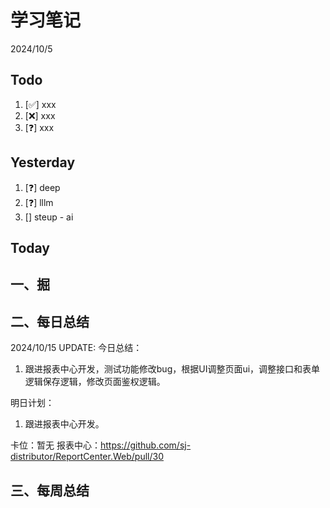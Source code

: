 # 学习笔记

2024/10/5

## Todo

1. [✅] xxx
2. [❌] xxx
3. [❓] xxx

## Yesterday

1. [❓] deep
2. [❓] lllm
3. [] steup - ai

## Today

## 一、掘

## 二、每日总结

2024/10/15 UPDATE:
今日总结：

1. 跟进报表中心开发，测试功能修改bug，根据UI调整页面ui，调整接口和表单逻辑保存逻辑，修改页面鉴权逻辑。

明日计划：

1. 跟进报表中心开发。

卡位：暂无
报表中心：https://github.com/sj-distributor/ReportCenter.Web/pull/30

## 三、每周总结

